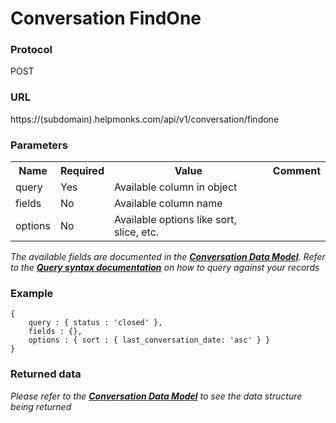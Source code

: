 # Conversation FindOne

### Protocol
POST

### URL
https://(subdomain).helpmonks.com/api/v1/conversation/findone

### Parameters
<table>
    <tr>
        <th>Name</th>
        <th>Required</th>
        <th>Value</th>
        <th>Comment</th>
    </tr>
    <tr>
        <td>query</td>
        <td>Yes</td>
        <td>Available column in object</td>
        <td></td>
    </tr>
    <tr>
        <td>fields</td>
        <td>No</td>
        <td>Available column name</td>
        <td></td>
    </tr>
    <tr>
        <td>options</td>
        <td>No</td>
        <td>Available options like sort, slice, etc.</td>
        <td></td>
    </tr>
</table>

*The available fields are documented in the **[Conversation Data Model](/api/models/conversation/)**. Refer to the **[Query syntax documentation](/api/syntax)** on how to query against your records*

### Example

```
{
    query : { status : 'closed' },
    fields : {},
    options : { sort : { last_conversation_date: 'asc' } }
}
```

### Returned data

*Please refer to the **[Conversation Data Model](/api/models/conversation/)** to see the data structure being returned*

